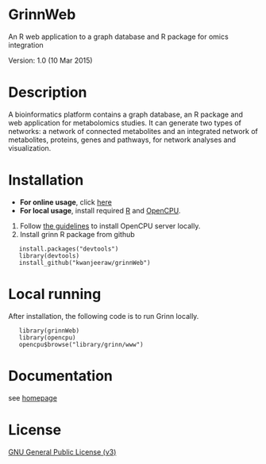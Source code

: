 GrinnWeb
=========
An R web application to a graph database and R package for omics integration

Version: 1.0 (10 Mar 2015)

Description
=========
A bioinformatics platform contains a graph database, an R package and web application for metabolomics studies.
It can generate two types of networks: a network of connected metabolites and an integrated network of metabolites, proteins, genes and pathways, for network analyses and visualization.

Installation
=========
* <b>For online usage</b>, click [here](http://grinn.genomecenter.ucdavis.edu/ocpu/user/kwanich/library/grinn/www/)
* <b>For local usage</b>, install required [R](http://www.r-project.org/) and [OpenCPU](https://www.opencpu.org).
 1. Follow [the guidelines](https://www.opencpu.org/download.html) to install OpenCPU server locally.
 2. Install grinn R package from github
 ```
    install.packages("devtools")
    library(devtools)
    install_github("kwanjeeraw/grinnWeb")
 ```
 
Local running
=========
After installation, the following code is to run Grinn locally.
 ```
    library(grinnWeb)
    library(opencpu)
    opencpu$browse("library/grinn/www")
 ```

Documentation
=========
see [homepage](http://kwanjeeraw.github.io/grinn/)

License
=========
[GNU General Public License (v3)](https://github.com/kwanjeeraw/grinn/blob/master/LICENSE)
